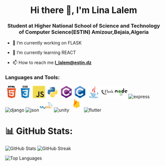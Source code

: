 <h1 align="center">Hi there 👋, I'm Lina Lalem</h1>
<h3 align="center">Student at Higher National School of Science and Technology of Computer Science(ESTIN) Amizour,Bejaia,Algeria</h3>

- 🔭 I’m currently working on FLASK
- 🌱 I’m currently learning REACT

- 📫 How to reach me **l_lalem@estin.dz**

<h3 align="left">Languages and Tools:</h3>
<p align="left">
    <img src="https://raw.githubusercontent.com/devicons/devicon/master/icons/html5/html5-original-wordmark.svg" alt="html5" width="40" height="40"/>
    <img src="https://raw.githubusercontent.com/devicons/devicon/master/icons/css3/css3-original-wordmark.svg" alt="css3" width="40" height="40"/>
    <img src="https://raw.githubusercontent.com/devicons/devicon/master/icons/javascript/javascript-original.svg" alt="javascript" width="40" height="40"/>
    <img src="https://raw.githubusercontent.com/devicons/devicon/master/icons/python/python-original.svg" alt="python" width="40" height="40"/>
    <img src="https://raw.githubusercontent.com/devicons/devicon/master/icons/csharp/csharp-original.svg" alt="csharp" width="40" height="40"/>
    <img src="https://raw.githubusercontent.com/devicons/devicon/master/icons/c/c-original.svg" alt="c" width="40" height="40"/>
    <img src="https://raw.githubusercontent.com/devicons/devicon/master/icons/java/java-original.svg" alt="java" width="40" height="40"/>
    <img src="https://raw.githubusercontent.com/devicons/devicon/master/icons/flask/flask-original-wordmark.svg" alt="flask" width="40" height="40"/>
    <img src="https://raw.githubusercontent.com/devicons/devicon/master/icons/nodejs/nodejs-original-wordmark.svg" alt="nodejs" width="40" height="40"/>
    <img src="https://www.vectorlogo.zone/logos/expressjs/expressjs-icon.svg" alt="express" width="40" height="40"/>
    <img src="https://cdn.worldvectorlogo.com/logos/django.svg" alt="django" width="40" height="40"/>
    <img src="https://www.vectorlogo.zone/logos/json/json-icon.svg" alt="json" width="40" height="40"/>
    <img src="https://raw.githubusercontent.com/devicons/devicon/master/icons/mysql/mysql-original-wordmark.svg" alt="mysql" width="40" height="40"/>
    <img src="https://www.vectorlogo.zone/logos/unity3d/unity3d-icon.svg" alt="unity" width="40" height="40"/>
    <img src="https://raw.githubusercontent.com/devicons/devicon/master/icons/firebase/firebase-original-wordmark.svg" alt="firebase" width="40" height="40"/>
    <img src="https://cdn.worldvectorlogo.com/logos/flutter.svg" alt="flutter" width="40" height="40"/>
</p>

# 📊 GitHub Stats:
![GitHub Stats](https://github-readme-stats.vercel.app/api?username=Lina18032&theme=dark&hide_border=false&include_all_commits=false&count_private=true)
![GitHub Streak](https://github-readme-streak-stats.herokuapp.com/?user=Lina18032&theme=dark&hide_border=false)

![Top Languages](https://github-readme-stats.vercel.app/api/top-langs/?username=Lina18032&theme=dark&hide_border=false&include_all_commits=false&count_private=true&layout=compact)

